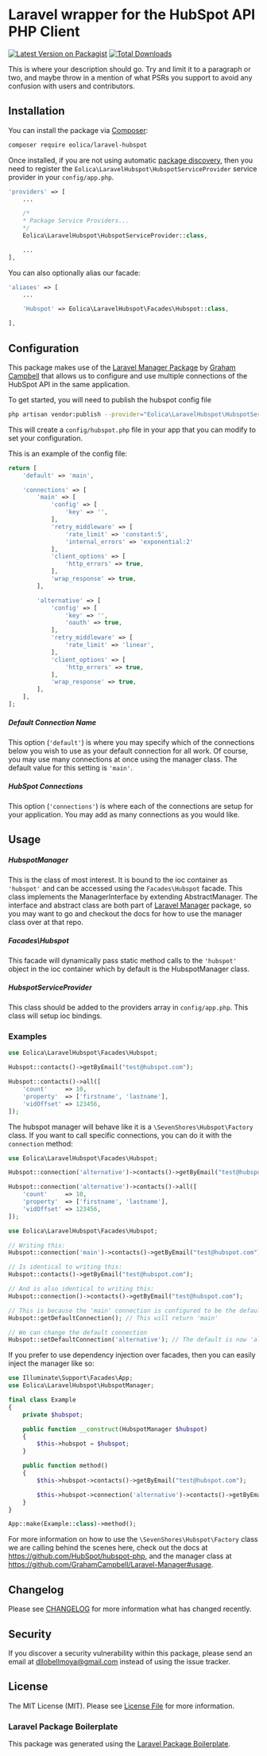 # Laravel wrapper for the HubSpot API PHP Client

[![Latest Version on Packagist](https://img.shields.io/packagist/v/eolica/laravel-hubspot.svg?style=flat-square)](https://packagist.org/packages/eolica/laravel-hubspot) [![Total Downloads](https://img.shields.io/packagist/dt/eolica/laravel-hubspot.svg?style=flat-square)](https://packagist.org/packages/eolica/laravel-hubspot)

This is where your description should go. Try and limit it to a paragraph or two, and maybe throw in a mention of what PSRs you support to avoid any confusion with users and contributors.

## Installation

You can install the package via [Composer](https://getcomposer.org/):

``` bash
composer require eolica/laravel-hubspot
```

Once installed, if you are not using automatic [package discovery](https://laravel.com/docs/8.x/packages#package-discovery), then you need to register the `Eolica\LaravelHubspot\HubspotServiceProvider` service provider in your `config/app.php`.

``` php
'providers' => [
    ...

    /*
    * Package Service Providers...
    */
    Eolica\LaravelHubspot\HubspotServiceProvider::class,

    ...
],
```

You can also optionally alias our facade:

``` php
'aliases' => [
    ...

    'Hubspot' => Eolica\LaravelHubspot\Facades\Hubspot::class,

],
```

## Configuration

This package makes use of the [Laravel Manager Package](https://github.com/GrahamCampbell/Laravel-Manager) by [Graham Campbell](https://github.com/GrahamCampbell) that allows us to configure and use multiple connections of the HubSpot API in the same application.

To get started, you will need to publish the hubspot config file

``` bash
php artisan vendor:publish --provider="Eolica\LaravelHubspot\HubspotServiceProvider" --tag="config"
```

This will create a `config/hubspot.php` file in your app that you can modify to set your configuration.

This is an example of the config file:

``` php
return [
    'default' => 'main',

    'connections' => [
        'main' => [
            'config' => [
                'key' => '',
            ],
            'retry_middleware' => [
                'rate_limit' => 'constant:5',
                'internal_errors' => 'exponential:2'
            ],
            'client_options' => [
                'http_errors' => true,
            ],
            'wrap_response' => true,
        ],

        'alternative' => [
            'config' => [
                'key' => '',
                'oauth' => true,
            ],
            'retry_middleware' => [
                'rate_limit' => 'linear',
            ],
            'client_options' => [
                'http_errors' => true,
            ],
            'wrap_response' => true,
        ],
    ],
];
```

##### Default Connection Name
This option (`'default'`) is where you may specify which of the connections below you wish to use as your default connection for all work. Of course, you may use many connections at once using the manager class. The default value for this setting is `'main'`.

##### HubSpot Connections
This option (`'connections'`) is where each of the connections are setup for your application. You may add as many connections as you would like.

## Usage

##### HubspotManager
This is the class of most interest. It is bound to the ioc container as `'hubspot'` and can be accessed using the `Facades\Hubspot` facade. This class implements the ManagerInterface by extending AbstractManager. The interface and abstract class are both part of [Laravel Manager](https://github.com/GrahamCampbell/Laravel-Manager) package, so you may want to go and checkout the docs for how to use the manager class over at that repo.

##### Facades\Hubspot
This facade will dynamically pass static method calls to the `'hubspot'` object in the ioc container which by default is the HubspotManager class.

##### HubspotServiceProvider
This class should be added to the providers array in `config/app.php`. This class will setup ioc bindings.

### Examples

``` php
use Eolica\LaravelHubspot\Facades\Hubspot;

Hubspot::contacts()->getByEmail("test@hubspot.com");

Hubspot::contacts()->all([
    'count'     => 10,
    'property'  => ['firstname', 'lastname'],
    'vidOffset' => 123456,
]);
```

The hubspot manager will behave like it is a `\SevenShores\Hubspot\Factory` class. If you want to call specific connections, you can do it with the `connection` method:

``` php
use Eolica\LaravelHubspot\Facades\Hubspot;

Hubspot::connection('alternative')->contacts()->getByEmail("test@hubspot.com");

Hubspot::connection('alternative')->contacts()->all([
    'count'     => 10,
    'property'  => ['firstname', 'lastname'],
    'vidOffset' => 123456,
]);
```

``` php
use Eolica\LaravelHubspot\Facades\Hubspot;

// Writing this:
Hubspot::connection('main')->contacts()->getByEmail("test@hubspot.com");

// Is identical to writing this:
Hubspot::contacts()->getByEmail("test@hubspot.com");

// And is also identical to writing this:
Hubspot::connection()->contacts()->getByEmail("test@hubspot.com");

// This is because the 'main' connection is configured to be the default
Hubspot::getDefaultConnection(); // This will return 'main'

// We can change the default connection
Hubspot::setDefaultConnection('alternative'); // The default is now 'alternative'
```

If you prefer to use dependency injection over facades, then you can easily inject the manager like so:

``` php
use Illuminate\Support\Facades\App;
use Eolica\LaravelHubspot\HubspotManager;

final class Example
{
    private $hubspot;

    public function __construct(HubspotManager $hubspot)
    {
        $this->hubspot = $hubspot;
    }

    public function method()
    {
        $this->hubspot->contacts()->getByEmail("test@hubspot.com");

        $this->hubspot->connection('alternative')->contacts()->getByEmail("test@hubspot.com");
    }
}

App::make(Example::class)->method();
```

For more information on how to use the `\SevenShores\Hubspot\Factory` class we are calling behind the scenes here, check out the docs at https://github.com/HubSpot/hubspot-php, and the manager class at https://github.com/GrahamCampbell/Laravel-Manager#usage.

## Changelog

Please see [CHANGELOG](CHANGELOG.md) for more information what has changed recently.

## Security

If you discover a security vulnerability within this package, please send an email at dllobellmoya@gmail.com instead of using the issue tracker.

## License

The MIT License (MIT). Please see [License File](LICENSE.md) for more information.

### Laravel Package Boilerplate

This package was generated using the [Laravel Package Boilerplate](https://laravelpackageboilerplate.com).
